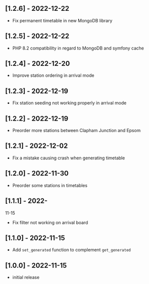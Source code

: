 ## [1.2.6] - 2022-12-22
* Fix permanent timetable in new MongoDB library

## [1.2.5] - 2022-12-22
* PHP 8.2 compatibility in regard to MongoDB and symfony cache

## [1.2.4] - 2022-12-20
* Improve station ordering in arrival mode

## [1.2.3] - 2022-12-19
* Fix station seeding not working properly in arrival mode

## [1.2.2] - 2022-12-19
* Preorder more stations between Clapham Junction and Epsom

## [1.2.1] - 2022-12-02
* Fix a mistake causing crash when generating timetable

## [1.2.0] - 2022-11-30
* Preorder some stations in timetables

## [1.1.1] - 2022-
11-15
* Fix filter not working on arrival board

## [1.1.0] - 2022-11-15
* Add `set_generated` function to complement `get_generated`

## [1.0.0] - 2022-11-15
* initial release
